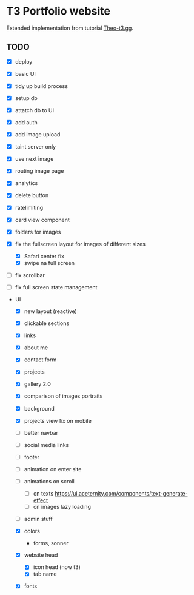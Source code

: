 # T3 Portfolio website 

Extended implementation from tutorial [Theo-t3.gg](https://www.youtube.com/watch?v=d5x0JCZbAJs).

## TODO

- [x] deploy
- [x] basic UI
- [x] tidy up build process 
- [x] setup db
- [x] attatch db to UI
- [x] add auth
- [x] add image upload
- [x] taint server only
- [x] use next image 
- [x] routing image page
- [x] analytics
- [x] delete button
- [x] ratelimiting
- [x] card view component
- [x] folders for images

- [x] fix the fullscreen layout for images of different sizes
    - [x] Safari center fix
    - [x] swipe na full screen  

- [ ] fix scrollbar
- [ ] fix full screen state management

- UI 
    - [x] new layout (reactive)
    - [x] clickable sections
    - [x] links
    - [x] about me
    - [x] contact form
    - [x] projects
    - [x] gallery 2.0
    - [x] comparison of images portraits
    - [x] background
    - [x] projects view fix on mobile

    - [ ] better navbar
    - [ ] social media links
    - [ ] footer
    
    - [ ] animation on enter site
    - [ ] animations on scroll
        - [ ] on texts https://ui.aceternity.com/components/text-generate-effect
        - [ ] on images lazy loading
    - [ ] admin stuff
    - [x] colors
        - forms, sonner
    - [x] website head
        - [x] icon head (now t3)
        - [x] tab name
    - [x] fonts

    <!-- https://brittanychiang.com -->
    <!-- https://www.behance.net/hannakaczmarek -->